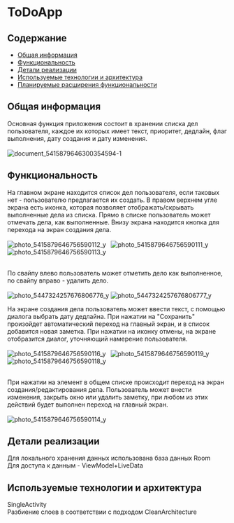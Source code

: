 # ToDoApp   

## Содержание
* [Общая информация](#general-info)
* [Функциональность](#technologies)
* [Детали реализации](#implementation_details)
* [Используемые технологии и архитектура](#used_technologies_and_architecture)
* [Планируемые расширения функциональности](#planning_teckhnologies_extention)   

## Общая информация
Основная функция приложения состоит в хранении списка дел пользователя, каждое их которых имеет текст, приоритет, дедлайн, флаг выполнения, дату создания и дату изменения.   
<br />
![document_5415879646300354594-_1_](https://github.com/nnn233/ToDoApp/assets/126052177/d1cbe172-cb3a-44c2-a05d-ab1310e96f4f)   


## Функциональность
На главном экране находится список дел пользователя, если таковых нет - пользователю предлагается их создать. В правом верхнем угле экрана есть иконка, которая позволяет отображать/скрывать выполненные дела из списка. Прямо в списке пользователь может отмечать дела, как выполненные. Внизу экрана находится кнопка для перехода на экран создания дела.   
<br />
![photo_5415879646756590112_y](https://github.com/nnn233/ToDoApp/assets/126052177/b7cc021f-5415-4826-a375-c954164cc86e)&ensp;
![photo_5415879646756590111_y](https://github.com/nnn233/ToDoApp/assets/126052177/799c622d-c52a-46a2-8e4e-a077e82d5aad)&ensp;
![photo_5415879646756590113_y](https://github.com/nnn233/ToDoApp/assets/126052177/408637e8-9950-42db-92a9-443c29604f7d)   
<br />

По свайпу влево пользователь может отметить дело как выполненное, по свайпу вправо - удалить дело.   
<br /> 
![photo_5447324257676806776_y](https://github.com/nnn233/ToDoApp/assets/126052177/b91b0fb4-bf25-4443-bd2e-46692daeb043)
![photo_5447324257676806777_y](https://github.com/nnn233/ToDoApp/assets/126052177/2f2d3dc4-d622-4b14-bf5d-27ba9027ac00)
<br />
  
На экране создания дела пользователь может ввести текст, с помощью диалога выбрать дату дедлайна. При нажатии на "Сохранить" произойдет автоматический переход на главный экран, и в список добавится новая заметка. При нажатии на иконку отмены, на экране отобразится диалог, уточняющий намерение пользователя.   
<br />
![photo_5415879646756590116_y](https://github.com/nnn233/ToDoApp/assets/126052177/9f8f84b1-591d-4523-949b-856708298fa4)&ensp;
![photo_5415879646756590119_y](https://github.com/nnn233/ToDoApp/assets/126052177/77c088f0-62b4-4a24-aa38-ad910ff190bb)&ensp;
![photo_5415879646756590118_y](https://github.com/nnn233/ToDoApp/assets/126052177/3622b397-fa98-4d8b-8d0d-285aba158600)   
<br />
   
При нажатии на элемент в общем списке происходит переход на экран создания/редактирования дела. Пользователь может внести изменения, закрыть окно или удалить заметку, при любом из этих действий будет выполнен переход на главный экран.   
<br />
![photo_5415879646756590114_y](https://github.com/nnn233/ToDoApp/assets/126052177/d4798f37-c981-460e-a4a9-ac37a8988803)   

## Детали реализации
Для локального хранения данных использована база данных Room    
Для доступа к данным -  ViewModel+LiveData

## Используемые технологии и архитектура
SingleActivity   
Разбиение слоев в соответствии с подходом CleanArchitecture
